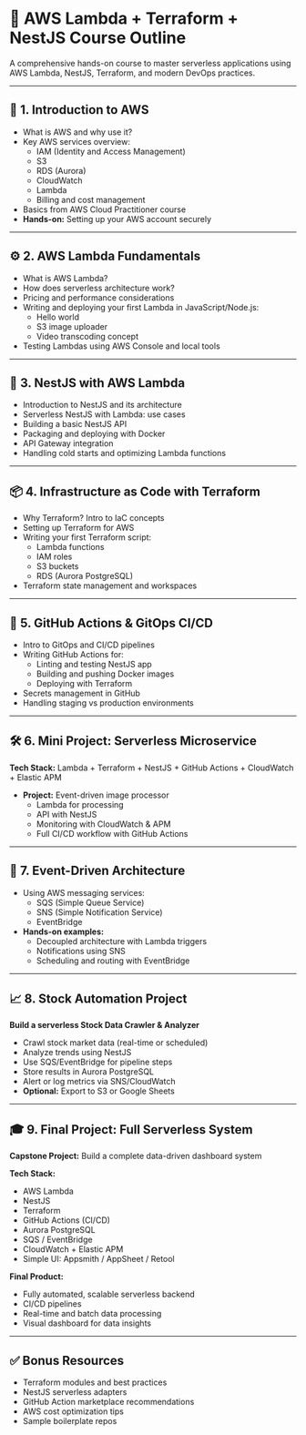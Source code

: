 # 📘 AWS Lambda + Terraform + NestJS Course Outline

A comprehensive hands-on course to master serverless applications using AWS Lambda, NestJS, Terraform, and modern DevOps practices.

---

## 🧭 1. Introduction to AWS

- What is AWS and why use it?
- Key AWS services overview:
  - IAM (Identity and Access Management)
  - S3
  - RDS (Aurora)
  - CloudWatch
  - Lambda
  - Billing and cost management
- Basics from AWS Cloud Practitioner course
- **Hands-on:** Setting up your AWS account securely

---

## ⚙️ 2. AWS Lambda Fundamentals

- What is AWS Lambda?
- How does serverless architecture work?
- Pricing and performance considerations
- Writing and deploying your first Lambda in JavaScript/Node.js:
  - Hello world
  - S3 image uploader
  - Video transcoding concept
- Testing Lambdas using AWS Console and local tools

---

## 🚀 3. NestJS with AWS Lambda

- Introduction to NestJS and its architecture
- Serverless NestJS with Lambda: use cases
- Building a basic NestJS API
- Packaging and deploying with Docker
- API Gateway integration
- Handling cold starts and optimizing Lambda functions

---

## 📦 4. Infrastructure as Code with Terraform

- Why Terraform? Intro to IaC concepts
- Setting up Terraform for AWS
- Writing your first Terraform script:
  - Lambda functions
  - IAM roles
  - S3 buckets
  - RDS (Aurora PostgreSQL)
- Terraform state management and workspaces

---

## 🔁 5. GitHub Actions & GitOps CI/CD

- Intro to GitOps and CI/CD pipelines
- Writing GitHub Actions for:
  - Linting and testing NestJS app
  - Building and pushing Docker images
  - Deploying with Terraform
- Secrets management in GitHub
- Handling staging vs production environments

---

## 🛠️ 6. Mini Project: Serverless Microservice

**Tech Stack:** Lambda + Terraform + NestJS + GitHub Actions + CloudWatch + Elastic APM

- **Project:** Event-driven image processor
  - Lambda for processing
  - API with NestJS
  - Monitoring with CloudWatch & APM
  - Full CI/CD workflow with GitHub Actions

---

## 📨 7. Event-Driven Architecture

- Using AWS messaging services:
  - SQS (Simple Queue Service)
  - SNS (Simple Notification Service)
  - EventBridge
- **Hands-on examples:**
  - Decoupled architecture with Lambda triggers
  - Notifications using SNS
  - Scheduling and routing with EventBridge

---

## 📈 8. Stock Automation Project

**Build a serverless Stock Data Crawler & Analyzer**

- Crawl stock market data (real-time or scheduled)
- Analyze trends using NestJS
- Use SQS/EventBridge for pipeline steps
- Store results in Aurora PostgreSQL
- Alert or log metrics via SNS/CloudWatch
- **Optional:** Export to S3 or Google Sheets

---

## 🎓 9. Final Project: Full Serverless System

**Capstone Project:** Build a complete data-driven dashboard system

**Tech Stack:**

- AWS Lambda
- NestJS
- Terraform
- GitHub Actions (CI/CD)
- Aurora PostgreSQL
- SQS / EventBridge
- CloudWatch + Elastic APM
- Simple UI: Appsmith / AppSheet / Retool

**Final Product:**

- Fully automated, scalable serverless backend
- CI/CD pipelines
- Real-time and batch data processing
- Visual dashboard for data insights

---

## ✅ Bonus Resources

- Terraform modules and best practices
- NestJS serverless adapters
- GitHub Action marketplace recommendations
- AWS cost optimization tips
- Sample boilerplate repos
